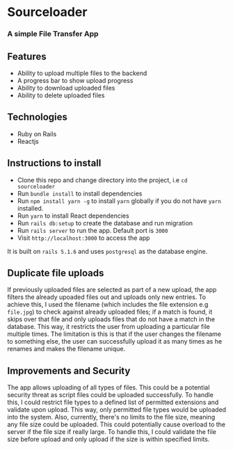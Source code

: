 # Sourceloader
### A simple File Transfer App

## Features
- Ability to upload multiple files to the backend
- A progress bar to show upload progress
- Ability to download uploaded files
- Ability to delete uploaded files

## Technologies
- Ruby on Rails
- Reactjs

## Instructions to install
- Clone this repo and change directory into the project, i.e `cd sourceloader`
- Run `bundle install` to install dependencies
- Run `npm install yarn -g` to install `yarn` globally if you do not have `yarn` installed.
- Run `yarn` to install React dependencies
- Run `rails db:setup` to create the database and run migration
- Run `rails server` to run the app. Default port is `3000`
- Visit `http://localhost:3000` to access the app

It is built on `rails 5.1.6` and uses `postgresql` as the database engine.

## Duplicate file uploads
If previously uploaded files are selected as part of a new upload, the app filters the already upoaded files out and uploads only new entries. To achieve this, I used the filename (which includes the file extension e.g `file.jpg`) to check against already uploaded files; if a match is found, it skips over that file and only uploads files that do not have a match in the database. This way, it restricts the user from uploading a particular file multiple times. The limitation is this is that if the user changes the filename to something else, the user can successfully upload it as many times as he renames and makes the filename unique.

## Improvements and Security
The app allows uploading of all types of files. This could be a potential security threat as script files could be uploaded successfully. To handle this, I could restrict file types to a defined list of permitted extensions and validate upon upload. This way, only permitted file types would be uploaded into the system. Also, currently, there's no limits to the file size, meaning any file size could be uploaded. This could potentially cause overload to the server if the file size if really large. To handle this, I could validate the file size before upload and only upload if the size is within specified limits.

